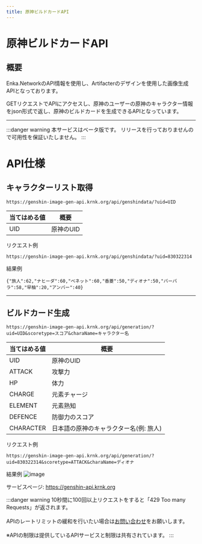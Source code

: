 ```yaml
---
title: 原神ビルドカードAPI
---
```


# 原神ビルドカードAPI
## 概要
Enka.NetworkのAPI情報を使用し、Artifacterのデザインを使用した画像生成APIとなっております。

GETリクエストでAPIにアクセスし、原神のユーザーの原神のキャラクター情報をjson形式で返し、原神のビルドカードを生成できるAPIとなっています。

---

:::danger warning
本サービスはベータ版です。
リリースを行っておりませんので可用性を保証いたしません。
:::


# API仕様
## キャラクターリスト取得
```
https://genshin-image-gen-api.krnk.org/api/genshindata/?uid=UID
```
当てはめる値 | 概要 |
-- | -- |
UID | 原神のUID | 

リクエスト例
```
https://genshin-image-gen-api.krnk.org/api/genshindata/?uid=830322314
```
結果例
```
{"旅人":62,"ナヒーダ":60,"ベネット":60,"香菱":50,"ディオナ":50,"バーバラ":58,"早柚":20,"アンバー":40}
```

---

## ビルドカード生成
```
https://genshin-image-gen-api.krnk.org/api/generation/?uid=UID&scoretype=スコア&charaName=キャラクター名
```
当てはめる値 | 概要 |
-- | -- |
UID | 原神のUID | 
ATTACK | 攻撃力
HP | 体力
CHARGE | 元素チャージ
ELEMENT | 元素熟知
DEFENCE | 防御力のスコア
CHARACTER | 日本語の原神のキャラクター名(例: 旅人)

リクエスト例
```
https://genshin-image-gen-api.krnk.org/api/generation/?uid=830322314&scoretype=ATTACK&charaName=ディオナ
```
結果例
![image](/img/genshin-api/image-gen-api.png)

サービスページ: https://genshin-api.krnk.org


:::danger warning
10秒間に100回以上リクエストをすると「429 Too many Requests」が返されます。
<br></br>APIのレートリミットの緩和を行いたい場合は[お問い合わせ](https://discord.krnk.org)をお願いします。
<br></br>※APIの制限は提供しているAPIサービスと制限は共有されています。
:::
